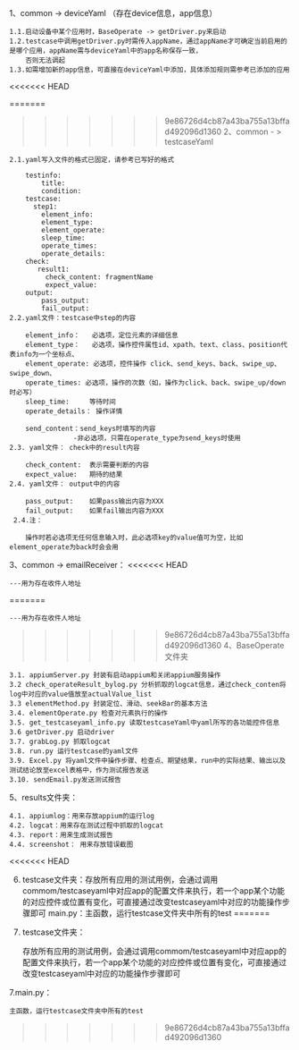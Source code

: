 1、common -> deviceYaml （存在device信息，app信息）

    1.1.启动设备中某个应用时，BaseOperate -> getDriver.py来启动
    1.2.testcase中调用getDriver.py时需传入appName，通过appName才可确定当前启用的是哪个应用，appName需与deviceYaml中的app名称保存一致，
        否则无法调起
    1.3.如需增加新的app信息，可直接在deviceYaml中添加，具体添加规则需参考已添加的应用

<<<<<<< HEAD


=======
>>>>>>> 9e86726d4cb87a43ba755a13bffad492096d1360
2、common - > testcaseYaml

    2.1.yaml写入文件的格式已固定，请参考已写好的格式

        testinfo:
            title:
            condition:
        testcase:
          step1:
            element_info:
            element_type:
            element_operate:
            sleep_time:
            operate_times:
            operate_details:
        check:
           result1:
             check_content: fragmentName
             expect_value:
        output:
            pass_output:
            fail_output:
    2.2.yaml文件：testcase中step的内容

        element_info：   必选项，定位元素的详细信息
        element_type：   必选项，操作控件属性id、xpath、text、class、position代表info为一个坐标点、
        element_operate: 必选项，控件操作 click、send_keys、back、swipe_up、swipe_down、
        operate_times: 必选项，操作的次数（如，操作为click、back、swipe_up/down时必写）
        sleep_time:     等待时间
        operate_details： 操作详情

        send_content：send_keys时填写的内容
                    -非必选项，只需在operate_type为send_keys时使用
    2.3. yaml文件： check中的result内容

        check_content:  表示需要判断的内容
        expect_value:   期待的结果
    2.4. yaml文件： output中的内容

        pass_output:    如果pass输出内容为XXX
        fail_output:    如果fail输出内容为XXX
     2.4.注：

        操作时若必选项无任何信息输入时，此必选项key的value值可为空，比如element_operate为back时会会用

3、common -> emailReceiver：
<<<<<<< HEAD

    ---用为存在收件人地址

=======

    ---用为存在收件人地址

>>>>>>> 9e86726d4cb87a43ba755a13bffad492096d1360
4、BaseOperate文件夹

    3.1. appiumServer.py 封装有启动appium和关闭appium服务操作
    3.2 check_operateResult_bylog.py 分析抓取的logcat信息，通过check_conten将log中对应的value值放至actualValue_list
    3.3 elementMethod.py 封装定位、滑动、seekBar的基本方法
    3.4. elementOperate.py 检查对元素执行的操作
    3.5. get_testcaseyaml_info.py 读取testcaseYaml中yaml所写的各功能控件信息
    3.6 getDriver.py 启动driver
    3.7. grabLog.py 抓取logcat
    3.8. run.py 运行testcase的yaml文件
    3.9. Excel.py 将yaml文件中操作步骤、检查点、期望结果，run中的实际结果、输出以及测试结论放至excel表格中，作为测试报告发送
    3.10. sendEmail.py发送测试报告

5、results文件夹：

    4.1. appiumlog：用来存放appium的运行log
    4.2. logcat：用来存在测试过程中抓取的logcat
    4.3. report：用来生成测试报告
    4.4. screenshot： 用来存放错误截图
<<<<<<< HEAD

6. testcase文件夹：存放所有应用的测试用例，会通过调用commom/testcaseyaml中对应app的配置文件来执行，若一个app某个功能的对应控件或位置有变化，可直接通过改变testcaseyaml中对应的功能操作步骤即可
   main.py：主函数，运行testcase文件夹中所有的test
=======

6. testcase文件夹：
    
    存放所有应用的测试用例，会通过调用commom/testcaseyaml中对应app的配置文件来执行，若一个app某个功能的对应控件或位置有变化，可直接通过改变testcaseyaml中对应的功能操作步骤即可

7.main.py：

    主函数，运行testcase文件夹中所有的test
>>>>>>> 9e86726d4cb87a43ba755a13bffad492096d1360
